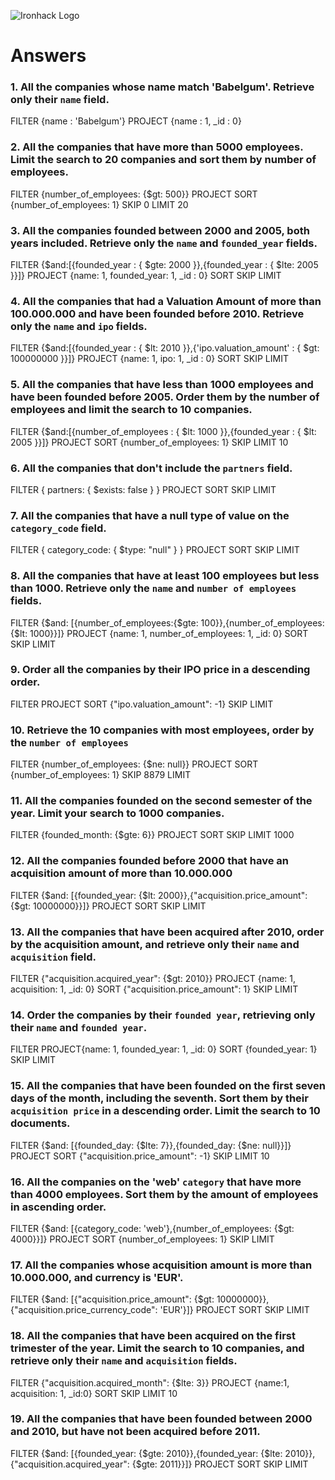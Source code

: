 ![Ironhack Logo](https://i.imgur.com/1QgrNNw.png)

# Answers

### 1. All the companies whose name match 'Babelgum'. Retrieve only their `name` field.

FILTER {name : 'Babelgum'}
PROJECT {name : 1, _id : 0}

### 2. All the companies that have more than 5000 employees. Limit the search to 20 companies and sort them by **number of employees**.

FILTER {number_of_employees: {$gt: 500}}
PROJECT 
SORT {number_of_employees: 1}
SKIP 0
LIMIT 20

### 3. All the companies founded between 2000 and 2005, both years included. Retrieve only the `name` and `founded_year` fields.

FILTER {$and:[{founded_year : { $gte: 2000 }},{founded_year : { $lte: 2005 }}]}
PROJECT {name: 1, founded_year: 1, _id : 0}
SORT
SKIP
LIMIT

### 4. All the companies that had a Valuation Amount of more than 100.000.000 and have been founded before 2010. Retrieve only the `name` and `ipo` fields.

FILTER {$and:[{founded_year : { $lt: 2010 }},{'ipo.valuation_amount' : { $gt: 100000000 }}]}
PROJECT {name: 1, ipo: 1, _id : 0}
SORT
SKIP
LIMIT

### 5. All the companies that have less than 1000 employees and have been founded before 2005. Order them by the number of employees and limit the search to 10 companies.

FILTER {$and:[{number_of_employees : { $lt: 1000 }},{founded_year : { $lt: 2005 }}]}
PROJECT
SORT {number_of_employees: 1}
SKIP
LIMIT 10

### 6. All the companies that don't include the `partners` field.

FILTER { partners: { $exists: false } }
PROJECT
SORT
SKIP
LIMIT

### 7. All the companies that have a null type of value on the `category_code` field.

FILTER  { category_code: { $type: "null" } }
PROJECT
SORT
SKIP
LIMIT

### 8. All the companies that have at least 100 employees but less than 1000. Retrieve only the `name` and `number of employees` fields.

FILTER {$and: [{number_of_employees:{$gte: 100}},{number_of_employees:{$lt: 1000}}]}
PROJECT {name: 1, number_of_employees: 1, _id: 0}
SORT
SKIP
LIMIT

### 9. Order all the companies by their IPO price in a descending order.

FILTER
PROJECT
SORT {"ipo.valuation_amount": -1}
SKIP
LIMIT

### 10. Retrieve the 10 companies with most employees, order by the `number of employees`

FILTER {number_of_employees: {$ne: null}}
PROJECT
SORT {number_of_employees: 1}
SKIP 8879
LIMIT

### 11. All the companies founded on the second semester of the year. Limit your search to 1000 companies.

FILTER {founded_month: {$gte: 6}}
PROJECT
SORT
SKIP
LIMIT 1000

### 12. All the companies founded before 2000 that have an acquisition amount of more than 10.000.000

FILTER {$and: [{founded_year: {$lt: 2000}},{"acquisition.price_amount": {$gt: 10000000}}]}
PROJECT
SORT
SKIP
LIMIT

### 13. All the companies that have been acquired after 2010, order by the acquisition amount, and retrieve only their `name` and `acquisition` field.

FILTER  {"acquisition.acquired_year": {$gt: 2010}}
PROJECT {name: 1, acquisition: 1, _id: 0}
SORT {"acquisition.price_amount": 1}
SKIP
LIMIT

### 14. Order the companies by their `founded year`, retrieving only their `name` and `founded year`.

FILTER 
PROJECT{name: 1, founded_year: 1, _id: 0}
SORT {founded_year: 1}
SKIP
LIMIT

### 15. All the companies that have been founded on the first seven days of the month, including the seventh. Sort them by their `acquisition price` in a descending order. Limit the search to 10 documents.

FILTER {$and: [{founded_day: {$lte: 7}},{founded_day: {$ne: null}}]}
PROJECT
SORT {"acquisition.price_amount": -1}
SKIP
LIMIT 10

### 16. All the companies on the 'web' `category` that have more than 4000 employees. Sort them by the amount of employees in ascending order.

FILTER {$and: [{category_code: 'web'},{number_of_employees: {$gt: 4000}}]}
PROJECT
SORT {number_of_employees: 1}
SKIP
LIMIT

### 17. All the companies whose acquisition amount is more than 10.000.000, and currency is 'EUR'.

FILTER {$and: [{"acquisition.price_amount": {$gt: 10000000}},{"acquisition.price_currency_code": 'EUR'}]}
PROJECT
SORT
SKIP
LIMIT

### 18. All the companies that have been acquired on the first trimester of the year. Limit the search to 10 companies, and retrieve only their `name` and `acquisition` fields.

FILTER {"acquisition.acquired_month": {$lte: 3}}
PROJECT {name:1, acquisition: 1, _id:0}
SORT
SKIP
LIMIT 10

### 19. All the companies that have been founded between 2000 and 2010, but have not been acquired before 2011.

FILTER {$and: [{founded_year: {$gte: 2010}},{founded_year: {$lte: 2010}},{"acquisition.acquired_year": {$gte: 2011}}]}
PROJECT
SORT
SKIP
LIMIT
